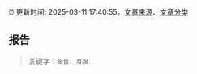 :alarm_clock: 更新时间: 2025-03-11 17:40:55。[文章来源](/README.md)、[文章分类](/TAGS.md)

## 报告


> 关键字：`报告`、`月报`



